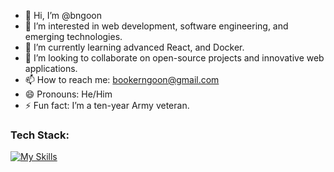 - 👋 Hi, I’m @bngoon
- 👀 I’m interested in web development, software engineering, and emerging technologies.
- 🌱 I’m currently learning advanced React, and Docker.
- 💞️ I’m looking to collaborate on open-source projects and innovative web applications.
- 📫 How to reach me: bookerngoon@gmail.com
- 😄 Pronouns: He/Him
- ⚡ Fun fact: I’m a ten-year Army veteran.

### Tech Stack:
[![My Skills](https://skillicons.dev/icons?i=js,html,css,react,mongodb,postgres,mysql,express,nodejs,docker,django,python,figma&theme=light)](https://skillicons.dev)
